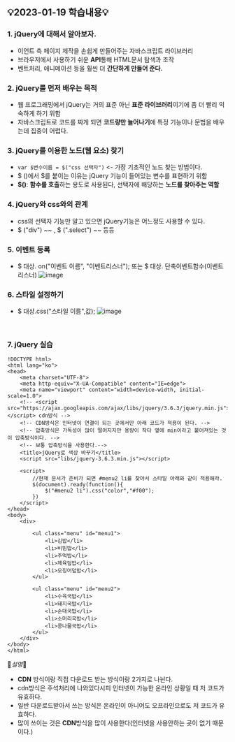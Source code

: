 ## 💡2023-01-19 학습내용💡

### 1. jQuery에 대해서 알아보자.
- 이언트 측 페이지 제작을 손쉽게 만들어주는 자바스크립트 라이브러리  
- 브라우저에서 사용하기 쉬운 <b>API</b>통해 HTML문서 탐색과 조작  
- 벤트처리, 애니메이션 등을 훨씬 더 <B>간단하게 만들어 준다.</B>

### 2. jQuery를 먼저 배우는 목적
- 웹 프로그래밍에서 jQuery는 거의 표준 아닌 <b>표준 라이브러리</b>이기에 좀 더 빨리 익숙하게 하기 위함
- 자바스크립트로 코드를 짜게 되면 <b>코드량만 늘어나기</b>에 특정 기능이나 문법을 배우는데 집중이 어렵다.

### 3. jQuery를 이용한 노드(웹 요소) 찾기
- ```var $변수이름 = $("css 선택자")``` <- 가장 기초적인 노드 찾는 방법이다.  
- $ ()에서 $를 붙이는 이유는 jQuery 기능이 들어있는 변수를 표현하기 위함
- <b>$()</b>: <b>함수를 호출</b>하는 용도로 사용된다, 선택자에 해당하는 <b>노드를 찾아주는 역할</b>  

### 4. jQuery와 css와의 관계
- css의 선택자 기능만 알고 있으면 jQuery기능은 어느정도 사용할 수 있다.  
- $ ("div") ~~ , $ (".select") ~~ 등등

### 5. 이벤트 등록
- $ 대상. on("이벤트 이름", "이벤트리스너"); 또는 $ 대상. 단축이벤트함수(이벤트리스너)
![image](https://user-images.githubusercontent.com/94120988/213367302-e563433f-1155-483f-91a5-0de5f5403b36.png)

### 6. 스타일 설정하기
- $ 대상.css("스타일 이름",값);
![image](https://user-images.githubusercontent.com/94120988/213367904-cb6017e8-fe09-40a4-a41a-3866ef9f669b.png)

<br>

### 7. jQuery 실습
```html,js
!DOCTYPE html>
<html lang="ko">
<head>
    <meta charset="UTF-8">
    <meta http-equiv="X-UA-Compatible" content="IE=edge">
    <meta name="viewport" content="width=device-width, initial-scale=1.0">
    <!-- <script src="https://ajax.googleapis.com/ajax/libs/jquery/3.6.3/jquery.min.js"></script> cdn방식 -->
    <!-- CDN방식은 인터넷이 연결이 되는 곳에서만 아래 코드가 적용이 된다. -->
    <!-- 압축방식은 가독성이 많이 떨어지지만 용량이 작다 옆에 min이라고 붙어져있는 것이 압축방식이다. -->
    <!-- 보통 압축방식을 사용한다.-->
    <title>jQuery로 색상 바꾸기</title>
    <script src="libs/jquery-3.6.3.min.js"></script>
    
    <script>
        //현재 문서가 준비가 되면 #menu2 li를 찾아서 스타일 아래와 같이 적용해라.
        $(document).ready(function(){
            $("#menu2 li").css("color","#f00");
        })
    </script>
</head>
<body>
    <div>

        <ul class="menu" id="menu1">
            <li>김밥</li>
            <li>비빔밥</li>
            <li>주먹밥</li>
            <li>제육덮밥</li>
            <li>오징어덮밥</li>
        </ul>

        <ul class="menu" id="menu2">
            <li>수육국밥</li>
            <li>돼지국밥</li>
            <li>순대국밥</li>
            <li>소머리국밥</li>
            <li>콩나물국밥</li>
        </ul>
    </div>
</body>
</html>

```
📕*설명*📕
- <b>CDN</b> 방식이랑 직접 다운로드 받는 방식이랑 2가지로 나뉜다.
- cdn방식은 주석처리에 나와있다시피 인터넷이 가능한 온라인 상황일 때 저 코드가 유효하다.
- 일반 다운로드받아서 쓰는 방식은 온라인이 아니어도 오프라인으로도 저 코드가 유효하다.
- 많이 쓰이는 것은 <b>CDN</b>방식을 많이 사용한다(인터넷을 사용안하는 곳이 없기 때문이다.)
